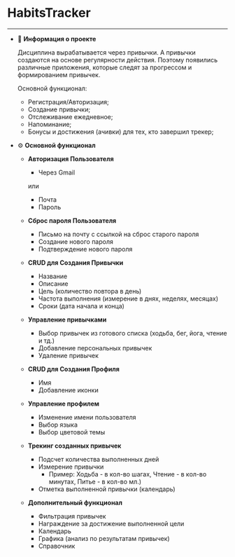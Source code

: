 # HabitsTracker
---

- 🚜 ****Информация о проекте****

  Дисциплина вырабатывается через привычки. А привычки создаются на основе регулярности действия. Поэтому появились различные приложения, которые следят за прогрессом и формированием привычек.

  Основной функционал:

    - Регистрация/Авторизация;
    - Создание привычки;
    - Отслеживание ежедневное;
    - Напоминание;
    - Бонусы и достижения (ачивки) для тех, кто завершил трекер;
- ⚙️ **Основной функционал**
    - **Авторизация Пользователя**
        - Через Gmail

      или

        - Почта
        - Пароль
    - **Сброс пароля Пользователя**
        - Письмо на почту с ссылкой на сброс старого пароля
        - Создание нового пароля
        - Подтверждение нового пароля
    - **CRUD для Создания Привычки**
        - Название
        - Описание
        - Цель (количество повтора в день)
        - Частота выполнения (измерение в днях, неделях, месяцах)
        - Сроки (дата начала и конца)
    - **Управление привычками**
        - Выбор привычек из готового списка (ходьба, бег, йога, чтение и тд.)
        - Добавление персональных привычек
        - Удаление привычек
    - **CRUD для Создания Профиля**
        - Имя
        - Добавление иконки
    - **Управление профилем**
        - Изменение имени пользователя
        - Выбор языка
        - Выбор цветовой темы
    - **Трекинг созданных привычек**
        - Подсчет количества выполненных дней
        - Измерение привычки
            - Пример: Ходьба - в кол-во шагах, Чтение - в кол-во минутах, Питье - в кол-во мл.)
        - Отметка выполненной привычки (календарь)
    - **Дополнительный функционал**
        - Фильтрация привычек
        - Награждение за достижение выполненной цели
        - Календарь
        - Графика (анализ по результатам привычек)
        - Справочник
